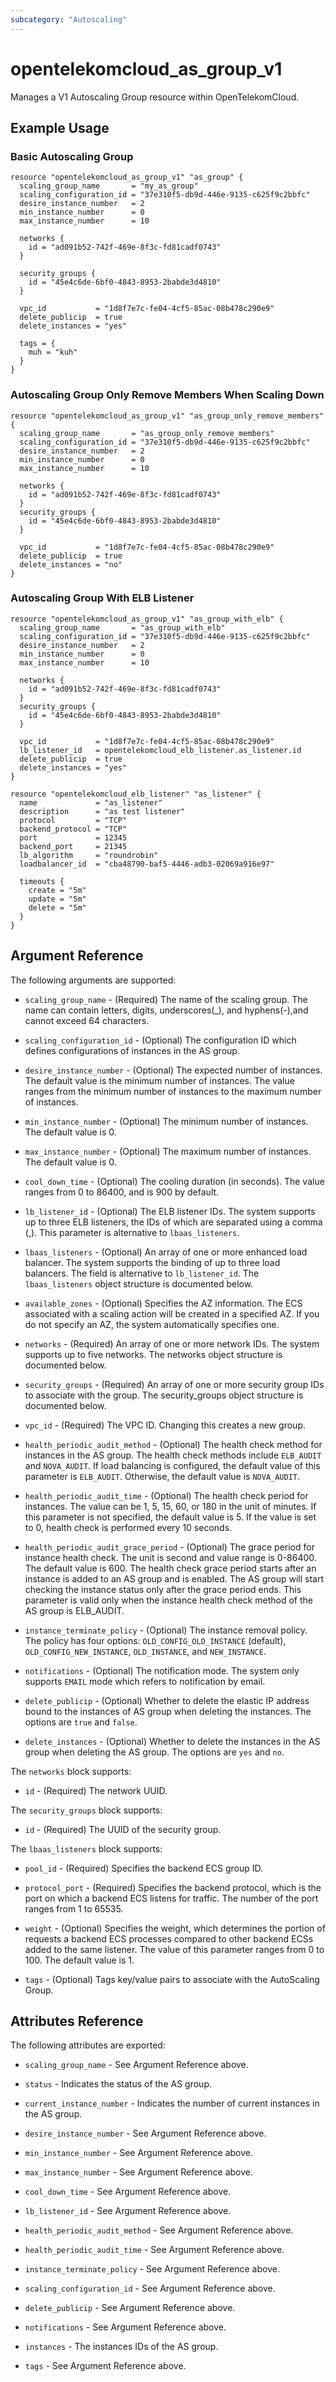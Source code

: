 ```yaml
---
subcategory: "Autoscaling"
---
```


# opentelekomcloud_as_group_v1

Manages a V1 Autoscaling Group resource within OpenTelekomCloud.

## Example Usage

### Basic Autoscaling Group

```hcl
resource "opentelekomcloud_as_group_v1" "as_group" {
  scaling_group_name       = "my_as_group"
  scaling_configuration_id = "37e310f5-db9d-446e-9135-c625f9c2bbfc"
  desire_instance_number   = 2
  min_instance_number      = 0
  max_instance_number      = 10

  networks {
    id = "ad091b52-742f-469e-8f3c-fd81cadf0743"
  }

  security_groups {
    id = "45e4c6de-6bf0-4843-8953-2babde3d4810"
  }

  vpc_id           = "1d8f7e7c-fe04-4cf5-85ac-08b478c290e9"
  delete_publicip  = true
  delete_instances = "yes"

  tags = {
    muh = "kuh"
  }
}
```

### Autoscaling Group Only Remove Members When Scaling Down

```hcl
resource "opentelekomcloud_as_group_v1" "as_group_only_remove_members" {
  scaling_group_name       = "as_group_only_remove_members"
  scaling_configuration_id = "37e310f5-db9d-446e-9135-c625f9c2bbfc"
  desire_instance_number   = 2
  min_instance_number      = 0
  max_instance_number      = 10

  networks {
    id = "ad091b52-742f-469e-8f3c-fd81cadf0743"
  }
  security_groups {
    id = "45e4c6de-6bf0-4843-8953-2babde3d4810"
  }

  vpc_id           = "1d8f7e7c-fe04-4cf5-85ac-08b478c290e9"
  delete_publicip  = true
  delete_instances = "no"
}
```

### Autoscaling Group With ELB Listener

```hcl
resource "opentelekomcloud_as_group_v1" "as_group_with_elb" {
  scaling_group_name       = "as_group_with_elb"
  scaling_configuration_id = "37e310f5-db9d-446e-9135-c625f9c2bbfc"
  desire_instance_number   = 2
  min_instance_number      = 0
  max_instance_number      = 10

  networks {
    id = "ad091b52-742f-469e-8f3c-fd81cadf0743"
  }
  security_groups {
    id = "45e4c6de-6bf0-4843-8953-2babde3d4810"
  }

  vpc_id           = "1d8f7e7c-fe04-4cf5-85ac-08b478c290e9"
  lb_listener_id   = opentelekomcloud_elb_listener.as_listener.id
  delete_publicip  = true
  delete_instances = "yes"
}

resource "opentelekomcloud_elb_listener" "as_listener" {
  name             = "as_listener"
  description      = "as test listener"
  protocol         = "TCP"
  backend_protocol = "TCP"
  port             = 12345
  backend_port     = 21345
  lb_algorithm     = "roundrobin"
  loadbalancer_id  = "cba48790-baf5-4446-adb3-02069a916e97"

  timeouts {
    create = "5m"
    update = "5m"
    delete = "5m"
  }
}
```

## Argument Reference

The following arguments are supported:

* `scaling_group_name` - (Required) The name of the scaling group. The name can contain letters,
  digits, underscores(_), and hyphens(-),and cannot exceed 64 characters.

* `scaling_configuration_id` - (Optional) The configuration ID which defines
  configurations of instances in the AS group.

* `desire_instance_number` - (Optional) The expected number of instances. The default
  value is the minimum number of instances. The value ranges from the minimum number of
  instances to the maximum number of instances.

* `min_instance_number` - (Optional) The minimum number of instances.
  The default value is 0.

* `max_instance_number` - (Optional) The maximum number of instances.
  The default value is 0.

* `cool_down_time` - (Optional) The cooling duration (in seconds). The value ranges
  from 0 to 86400, and is 900 by default.

* `lb_listener_id` - (Optional) The ELB listener IDs. The system supports up to
  three ELB listeners, the IDs of which are separated using a comma (,).
  This parameter is alternative to `lbaas_listeners`.

* `lbaas_listeners` - (Optional) An array of one or more enhanced load balancer.
  The system supports the binding of up to three load balancers. The field is
  alternative to `lb_listener_id`. The `lbaas_listeners` object structure is
  documented below.

* `available_zones` - (Optional) Specifies the AZ information. The ECS
  associated with a scaling action will be created in a specified AZ.
  If you do not specify an AZ, the system automatically specifies one.

* `networks` - (Required) An array of one or more network IDs.
  The system supports up to five networks. The networks object structure
  is documented below.

* `security_groups` - (Required) An array of one or more security group IDs
  to associate with the group. The security_groups object structure is
  documented below.

* `vpc_id` - (Required) The VPC ID. Changing this creates a new group.

* `health_periodic_audit_method` - (Optional) The health check method for instances
  in the AS group. The health check methods include `ELB_AUDIT` and `NOVA_AUDIT`.
  If load balancing is configured, the default value of this parameter is `ELB_AUDIT`.
  Otherwise, the default value is `NOVA_AUDIT`.

* `health_periodic_audit_time` - (Optional) The health check period for instances.
  The value can be 1, 5, 15, 60, or 180 in the unit of minutes. If this parameter
  is not specified, the default value is 5. If the value is set to 0, health check
  is performed every 10 seconds.

* `health_periodic_audit_grace_period` - (Optional) The grace period for instance health check.
  The unit is second and value range is 0-86400. The default value is 600. The health check grace
  period starts after an instance is added to an AS group and is enabled. The AS group will start
  checking the instance status only after the grace period ends. This parameter is valid only when
  the instance health check method of the AS group is ELB_AUDIT.

* `instance_terminate_policy` - (Optional) The instance removal policy. The policy has
  four options: `OLD_CONFIG_OLD_INSTANCE` (default), `OLD_CONFIG_NEW_INSTANCE`,
  `OLD_INSTANCE`, and `NEW_INSTANCE`.

* `notifications` - (Optional) The notification mode. The system only supports `EMAIL`
  mode which refers to notification by email.

* `delete_publicip` - (Optional) Whether to delete the elastic IP address bound to the
  instances of AS group when deleting the instances. The options are `true` and `false`.

* `delete_instances` - (Optional) Whether to delete the instances in the AS group
  when deleting the AS group. The options are `yes` and `no`.

The `networks` block supports:

* `id` - (Required) The network UUID.

The `security_groups` block supports:

* `id` - (Required) The UUID of the security group.

The `lbaas_listeners` block supports:

* `pool_id` - (Required) Specifies the backend ECS group ID.

* `protocol_port` - (Required) Specifies the backend protocol, which is the port on which
  a backend ECS listens for traffic. The number of the port ranges from 1 to 65535.

* `weight` - (Optional) Specifies the weight, which determines the portion of requests a
  backend ECS processes compared to other backend ECSs added to the same listener. The value
  of this parameter ranges from 0 to 100. The default value is 1.

* `tags` - (Optional) Tags key/value pairs to associate with the AutoScaling Group.

## Attributes Reference

The following attributes are exported:

* `scaling_group_name` - See Argument Reference above.

* `status` - Indicates the status of the AS group.

* `current_instance_number` - Indicates the number of current instances in the AS group.

* `desire_instance_number` - See Argument Reference above.

* `min_instance_number` - See Argument Reference above.

* `max_instance_number` - See Argument Reference above.

* `cool_down_time` - See Argument Reference above.

* `lb_listener_id` - See Argument Reference above.

* `health_periodic_audit_method` - See Argument Reference above.

* `health_periodic_audit_time` - See Argument Reference above.

* `instance_terminate_policy` - See Argument Reference above.

* `scaling_configuration_id` - See Argument Reference above.

* `delete_publicip` - See Argument Reference above.

* `notifications` - See Argument Reference above.

* `instances` - The instances IDs of the AS group.

* `tags` - See Argument Reference above.
